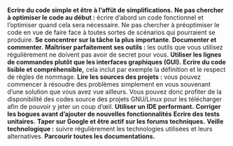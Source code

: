 **Ecrire du code simple et être à l’affût de simplifications.**
**Ne pas chercher à optimiser le code au début :** écrire d’abord un code fonctionnel et l’optimiser quand cela sera nécessaire. Ne pas chercher à préoptimiser le code en vue de faire face à toutes sortes de scénarios qui pourraient se produire.
**Se concentrer sur la tâche la plus importante**.
**Documenter et commenter.**
**Maîtriser parfaitement ses outils :** les outils que vous utilisez régulièrement ne doivent pas avoir de secret pour vous.
**Utiliser les lignes de commandes plutôt que les interfaces graphiques (GUI).**
**Ecrire du code lisible et compréhensible,** cela inclut par exemple la définition et le respect de règles de nommage.
**Lire les sources des projets :** vous pouvez commencer à résoudre des problèmes simplement en vous souvenant d’une solution que vous avez vue ailleurs. Vous pouvez donc profiter de la disponibilité des codes source des projets GNU/Linux pour les télécharger afin de pouvoir y jeter un coup d’œil.
**Utiliser un IDE performant.**
**Corriger les bogues avant d’ajouter de nouvelles fonctionnalités**
**Ecrire des tests unitaires.**
**Taper sur Google et être actif sur les forums techniques.**
**Veille technologique :** suivre régulièrement les technologies utilisées et leurs alternatives.
**Parcourir toutes les documentations.**